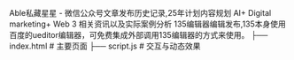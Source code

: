Able私藏星星 - 微信公众号文章发布历史记录,25年计划内容规划 AI+ Digital marketing+ Web 3 相关资讯以及实际案例分析
135编辑器编辑发布,135本身使用百度的ueditor编辑器，可免费集成外部调用135编辑器的方式来使用。
  ├── index.html       # 主要页面
  ├── script.js        # 交互与动态效果
